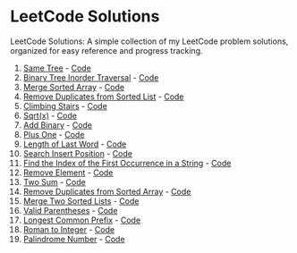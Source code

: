 # LeetCode Solutions
LeetCode Solutions: A simple collection of my LeetCode problem solutions, organized for easy reference and progress tracking.

1. [Same Tree](https://leetcode.com/problems/same-tree/) - [Code](./Same%20Tree.py) 
1. [Binary Tree Inorder Traversal](https://leetcode.com/problems/binary-tree-inorder-traversal/) - [Code](./Binary%20Tree%20Inorder%20Traversal.py)
1. [Merge Sorted Array](https://leetcode.com/problems/merge-sorted-array/) - [Code](./Merge%20Sorted%20Array.py)
1. [Remove Duplicates from Sorted List](https://leetcode.com/problems/remove-duplicates-from-sorted-list/) - [Code](./Remove%20Duplicates%20from%20Sorted%20List.py)
1. [Climbing Stairs](https://leetcode.com/problems/climbing-stairs/description/) - [Code](./Climbing%20Stairs.py)
1. [Sqrt(x)](https://leetcode.com/problems/sqrtx/) - [Code](./Sqrt(x).py)
1. [Add Binary](https://leetcode.com/problems/add-binary/) - [Code](./Add%20Binary.py)
1. [Plus One](https://leetcode.com/problems/plus-one/) - [Code](./Plus%20One.py)
1. [Length of Last Word](https://leetcode.com/problems/length-of-last-word/) - [Code](./Length%20of%20Last%20Word.py)
1. [Search Insert Position](https://leetcode.com/problems/search-insert-position/) - [Code](./Search%20Insert%20Position.py)
1. [Find the Index of the First Occurrence in a String](https://leetcode.com/problems/find-the-index-of-the-first-occurrence-in-a-string/) - [Code](./Find%20the%20Index%20of%20the%20First%20Occurrence%20in%20a%20String.py)
1. [Remove Element](https://leetcode.com/problems/remove-element/) - [Code](./Remove%20Element.py)
1. [Two Sum](https://leetcode.com/problems/two-sum/) - [Code](./Two%20Sum.py)
1. [Remove Duplicates from Sorted Array](https://leetcode.com/problems/remove-duplicates-from-sorted-array/) - [Code](./Remove%20Duplicates%20from%20Sorted%20Array.py)
1. [Merge Two Sorted Lists](https://leetcode.com/problems/merge-two-sorted-lists/) - [Code](./Merge%20Two%20Sorted%20Lists.py)
1. [Valid Parentheses](https://leetcode.com/problems/valid-parentheses/) - [Code](./Valid%20Parentheses.py)
1. [Longest Common Prefix](https://leetcode.com/problems/longest-common-prefix/description/) - [Code](./Longest%20Common%20Prefix.py)
1. [Roman to Integer](https://leetcode.com/problems/roman-to-integer/) - [Code](./Roman%20to%20Integer.py)
1. [Palindrome Number](https://leetcode.com/problems/palindrome-number/) - [Code](./Palindrome%20Number.py)
